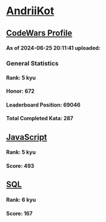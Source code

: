 # [AndriiKot](https://www.codewars.com/users/AndriiKot)
## [CodeWars Profile](https://www.codewars.com/users/AndriiKot)
#### As of 2024-06-25 20:11:41 uploaded:
### General Statistics
#### Rank: 5 kyu
#### Honor: 672
#### Leaderboard Position: 69046
#### Total Completed Kata: 287

## [JavaScript](https://github.com/AndriiKot/JavaScript__CodeWars)
#### Rank: 5 kyu
#### Score: 493

## [SQL](https://github.com/AndriiKot/SQL__CodeWars)
#### Rank: 6 kyu
#### Score: 167
